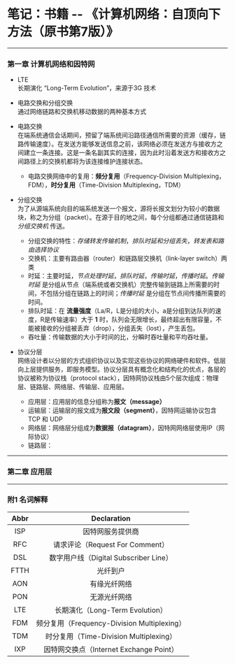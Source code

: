 # 笔记：书籍 -- 《计算机网络：自顶向下方法（原书第7版）》

------  
### 第一章 计算机网络和因特网

- LTE  
  长期演化 “Long-Term Evolution”，来源于3G 技术

- 电路交换和分组交换  
  通过网络链路和交换机移动数据的两种基本方式

- 电路交换  
  在端系统通信会话期间，预留了端系统间沿路径通信所需要的资源（缓存，链路传输速度）。在发送方能够发送信息之前，该网络必须在发送方与接收方之间建立一条连接。这是一条名副其实的连接，因为此时沿着发送方和接收方之间路径上的交换机都将为该连接维护连接状态。  
    - 电路交换网络中的复用：**频分复用**（Frequency-Division Multiplexing，FDM），**时分复用**（Time-Division Multiplexing，TDM）

- 分组交换  
  为了从源端系统向目的端系统发送一个报文，源将长报文划分为较小的数据块，称之为分组（packet）。在源于目的地之间，每个分组都通过通信链路和 *分组交换机* 传送。  
  - 分组交换的特性：*存储转发传输机制*，*排队时延和分组丢失*，*转发表和路由选择协议*  
  - 交换机：主要有路由器（router）和链路层交换机（link-layer switch）两类  
  - 时延：主要时延，*节点处理时延*，*排队时延*，*传输时延*，*传播时延*。*传输时延* 是分组从节点（端系统或者交换机）完整传输到链路上所需要的时间，不包括分组在链路上的时间；*传播时延* 是分组在节点间传播所需要的时间。  
  - 排队时延：在 **流量强度**（La/R，L是分组的大小，a是分组到达队列的速度，R是传输速率）大于 **1** 时，队列会无限增长，最终超出有限容量，不能被接收的分组被丢弃（drop），分组丢失（lost），产生丢包。  
  - 吞吐量：传输数据的大小于时间的比，分瞬时吞吐量和平均吞吐量。

- 协议分层  
  网络设计者以分层的方式组织协议以及实现这些协议的网络硬件和软件。低层向上层提供服务，即服务模型。协议分层具有概念化和结构化的优点，各层的协议被称为协议栈（protocol stack），因特网协议栈由5个层次组成：物理层、链路层、网络层、传输层、应用层。  
  - 应用层：应用层的信息分组称为**报文（message）**  
  - 运输层：运输层的报文成为**报文段（segment）**，因特网运输协议包含 TCP 和 UDP  
  - 网络层：网络层分组成为**数据报（datagram）**，因特网网络层使用IP（网际协议）  
  - 链路层：





------  

### 第二章 应用层


------  

### 附1 名词解释

| Abbr | Declaration |
| :---: | :---: |
| ISP | 因特网服务提供商 |
| RFC | 请求评论（Request For Comment） |
| DSL | 数字用户线（Digital Subscriber Line） |
| FTTH | 光纤到户 |
| AON | 有缘光纤网络 |
| PON | 无源光纤网络 |
| LTE | 长期演化（Long-Term Evolution） |
| FDM | 频分复用（Frequency-Division Multiplexing） |
| TDM | 时分复用（Time-Division Multiplexing） |
| IXP | 因特网交换点（Internet Exchange Point） |

